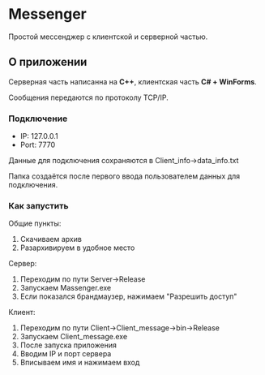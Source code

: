# Messenger
Простой мессенджер с клиентской и серверной частью.

## О приложении

Серверная часть написанна на **C++**, клиентская часть **C# + WinForms**.

Сообщения передаются по протоколу TCP/IP.

### Подключение
 - IP: 127.0.0.1
 - Port: 7770
 
 Данные для подключения сохраняются в Client_info->data_info.txt
 
 Папка создаётся после первого ввода пользователем данных для подключения.
 
### Как запустить

Общие пункты:
1. Скачиваем архив
2. Разархивируем в удобное место

Сервер:
1. Переходим по пути Server->Release	
2. Запускаем Massenger.exe 
3. Если показался брандмаузер, нажимаем "Разрешить доступ"

Клиент:
1. Переходим по пути Client->Client_message->bin->Release
2. Запускаем Client_message.exe
3. После запуска приложения
4. Вводим IP и порт сервера
5. Вписываем имя и нажимаем вход